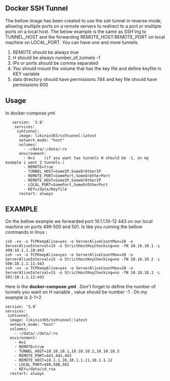 ## Docker SSH Tunnel
The bellow image has been created to use the ssh tunnel in reverse mode, allowing multiple ports on a remote servers to redirect to a port or multiple ports on a local host. The below example is the same as SSH'ing to TUNNEL_HOST and the forwarding REMOTE_HOST:REMOTE_PORT on local machine on LOCAL_PORT. You can have one and more tunnels.

 1. REMOTE should be always true
 2. H should be always number_of_tunnels -1
 3. IPs or ports should be comma separated 
 4. You should mount the volume that has the key file and define keyfile in KEY variable 
 5. data directory should have permissions 744 and key file should have permissions 600

## Usage


In docker-compose.yml

 

       version: '3.8'
        services:
         sshtunnel:
          image: likinio365/sshtunnel:latest
          network_mode: "host"
          volumes:
            - ~/data/:/data/:ro
          environment:
            - H=1    (if you want two tunnels H should be -1, on my example i want 2 tunnels.)
            - REMOTE=true
            - TUNNEL_HOST=SomeIP,SomeOrOtherIP
            - REMOTE_PORT=SomePort,SomeOrOtherPort
            - REMOTE_HOST=SomeIP,SomeOrOtherIP
            - LOCAL_PORT=SomePort,SomeOrOtherPort
            - KEY=/data/Keyfile
          restart: always


## EXAMPLE
On the bellow example we forwarded port 10.1.1.10-12 443 on our local machine on ports 499 500 and 501.
Is like you running the bellow commands in linux :

    ssh -vv -o TCPKeepAlive=yes -o ServerAliveCountMax=20 -o ServerAliveInterval=15 -o StrictHostKeyChecking=no -fN 10.10.10.1 -L 499:10.1.1.10:443
    ssh -vv -o TCPKeepAlive=yes -o ServerAliveCountMax=20 -o ServerAliveInterval=15 -o StrictHostKeyChecking=no -fN 10.10.10.2 -L 500:10.1.1.11:443
    ssh -vv -o TCPKeepAlive=yes -o ServerAliveCountMax=20 -o ServerAliveInterval=15 -o StrictHostKeyChecking=no -fN 10.10.10.3 -L 501:10.1.1.12:443

Here is the **docker-compose.yml** .
Don't forget to define the number of tunnels you want on H variable , value should be number -1 . On my example is 3-1=2

    version: '3.8'
    services:
     sshtunnel:
      image: likinio365/sshtunnel:latest
      network_mode: "host"
      volumes:
        - ~/data/:/data/:ro
      environment:
        - H=2
        - REMOTE=true
        - TUNNEL_HOST=10.10.10.1,10.10.10.2,10.10.10.3
        - REMOTE_PORT=443,443,443
        - REMOTE_HOST=10.1.1.10,10.1.1.11,10.1.1.12
        - LOCAL_PORT=499,500,501
        - KEY=/data/id_rsa
      restart: always
